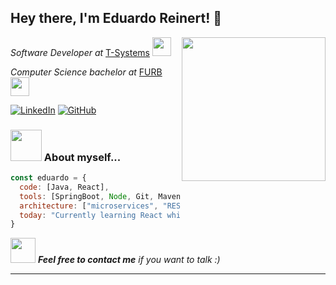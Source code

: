 <h2> Hey there, I'm Eduardo Reinert! 👋</h2> 
<img align='right' src="https://user-images.githubusercontent.com/74038190/216649421-9e9387cc-b2d3-4375-97e2-f4c43373d3ae.gif" width="230">
<p><em>Software Developer at </em><a href="https://www.t-systems.com/br/pt">T-Systems</a> <img src="https://raw.githubusercontent.com/Tarikul-Islam-Anik/Animated-Fluent-Emojis/master/Emojis/Travel%20and%20places/Automobile.png" width="30">
<p><em>Computer Science bachelor at </em><a href="https://www.furb.br/pt">FURB</a> <img src="https://media.giphy.com/media/fYSnHlufseco8Fh93Z/giphy.gif" width="30">

[![LinkedIn](https://custom-icon-badges.demolab.com/badge/LinkedIn-0A66C2?logo=linkedin-white&logoColor=fff)](https://www.linkedin.com/in/eduardoreinert/)
[![GitHub](https://img.shields.io/badge/GitHub-%23121011.svg?logo=github&logoColor=white)](https://github.com/eduardo-reinert)


### <img src="https://user-images.githubusercontent.com/74038190/212284087-bbe7e430-757e-4901-90bf-4cd2ce3e1852.gif" width="50"> About myself...

```javascript
const eduardo = {
  code: [Java, React],
  tools: [SpringBoot, Node, Git, Maven],
  architecture: ["microservices", "REST_APIs"],
  today: "Currently learning React while building on my Java background"
}


```

<img src="https://user-images.githubusercontent.com/74038190/216120981-b9507c36-0e04-4469-8e27-c99271b45ba5.png" width="40"> <em><b>Feel free to contact me</b> if you want to talk :)</em>

---
